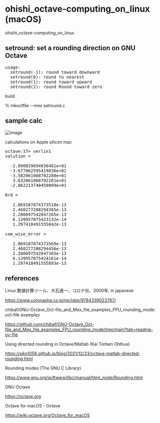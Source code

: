 # ohishi_octave-computing_on_linux (macOS)
ohishi_octave-computing_on_linux

## setround: set a rounding direction on GNU Octave
<pre>
usage:
  setround(-1): round toward downward
  setround(0): round to nearest
  setround(1): round toward upward
  setround(2): round Round toward zero
</pre>

build

% mkoctfile --mex setround.c

## sample calc

![image](https://github.com/user-attachments/assets/d68f62bb-c1a1-43b0-88ee-bf1b662638aa)

calculations on Apple silicon mac

<pre>
octave:17> verlin1
solution =

  -2.890839694656481e+01
  -3.677862595419836e+01
  -3.582061068702280e+01
   3.632061068702281e+01
  -2.062213740458009e+01

Rrd =

   1.869107074373510e-13
   2.468277208294365e-13
   2.280697542047265e-13
   6.139957075423132e-14
   1.297418491555842e-13

com_wise_error =

   1.869107074373569e-13
   2.468277208294456e-13
   2.280697542047365e-13
   6.139957075424161e-14
   1.297418491555893e-13
</pre>

## references

Linux 数値計算ツール、大石進一、コロナ社、2000年, in japanese 

https://www.coronasha.co.jp/np/isbn/9784339023787/

chibaf/GNU-Octave_Oct-file_and_Mex_file_examples_FPU_rounding_mode: oct-file examples

https://github.com/chibaf/GNU-Octave_Oct-file_and_Mex_file_examples_FPU_rounding_mode/tree/main?tab=readme-ov-file

Using directed rounding in Octave/Matlab (Kai Torben Ohlhus) 

https://siko1056.github.io/blog/2021/12/23/octave-matlab-directed-rounding.html

Rounding modes (The GNU C Library) 

https://www.gnu.org/software/libc/manual/html_node/Rounding.html

GNU Octave

https://octave.org

Octave for macOS - Octave

https://wiki.octave.org/Octave_for_macOS
